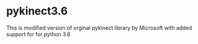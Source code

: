 # pykinect3.6
This is modified version of orginal pykinect library by Microsoft with added support for for python 3.6 
